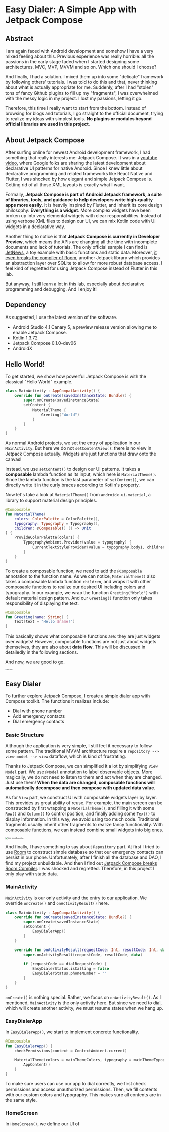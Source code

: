 # Easy Dialer: A Simple App with Jetpack Compose

## Abstract

I am again faced with Android development and somehow I have a very mixed feeling about this. Previous experience was really horrible: all the passions in the early stage faded when I started designing some architectures. MVC, MVP, MVVM and so on. Which one should I choose?

And finally, I had a solution. I mixed them up into some "delicate" framework by following others' tutorials. I was told to do this and that, never thinking about what is actually appropriate for me. Suddenly, after I had "stolen" tons of fancy Github plugins to fill up my "fragments", I was overwhelmed with the messy logic in my project. I lost my passions, letting it go. 

Therefore, this time I really want to start from the bottom. Instead of browsing for blogs and tutorials, I go straight to the official document, trying to realize my ideas with simplest tools. **No plugins or modules beyond official libraries are used in this project**. 

## About Jetpack Compose

After surfing online for newest Android development framework, I had something that really interests me: Jetpack Compose. It was in a [youtube video](https://www.youtube.com/watch?v=VsStyq4Lzxo), where Google folks are sharing the latest development about declarative UI patterns for native Android. Since I knew little about declarative programming and related frameworks like React Native and Flutter, I was shocked by how elegant and simple Jetpack Compose is. Getting rid of all those XML layouts is exactly what I want. 

Formally, **Jetpack Compose is part of Android Jetpack framework, a suite of libraries, tools, and guidance to help developers write high-quality apps more easily**. It is heavily inspired by Flutter, and inherit its core design philosophy: **Everything is a widget**. More complex widgets have been broken up into very elemental widgets with clear responsibilities. Instead of using verbose XML files to design our UI, we can mix Kotlin code with UI widgets in a declarative way. 

Another thing to notice is that **Jetpack Compose is currently in Developer Preview**, which means the APIs are changing all the time with incomplete documents and lack of tutorials. The only official sample I can find is [JetNews](https://github.com/android/compose-samples/tree/master/JetNews), a toy example with basic functions and static data. Moreover, [it even breaks the compiler of Room](https://stackoverflow.com/questions/59277354/jetpack-compose-breaks-room-compiler), another Jetpack library which provides an abstraction layer over SQLite to allow for more robust database access. I feel kind of regretted for using Jetpack Compose instead of Flutter in this lab. 

But anyway, I still learn a lot in this lab, especially about declarative programming and debugging. And I enjoy it!

## Dependency

As suggested, I use the latest version of the software.

- Android Studio 4.1 Canary 5, a preview release version allowing me to enable Jetpack Compose.
- Kotlin 1.3.72
- Jetpack Compose 0.1.0-dev06
- AndroidX

## Hello World!

To get started, we show how powerful Jetpack Compose is with the classical "Hello World" example. 

```kotlin
class MainActivity : AppCompatActivity() {
    override fun onCreate(savedInstanceState: Bundle?) {
        super.onCreate(savedInstanceState)
        setContent {
            MaterialTheme {
                Greeting("World")
            }
        }
    }
}
```

As normal Android projects, we set the entry of application in our `MainActivity`. But here we do not `setContentView()`: there is no view in Jetpack Compose actually. Widgets are just functions that draw onto the canvas!

Instead, we use `setContent()` to design our UI patterns. It takes a **composable** lambda function as its input, which here is `MaterialTheme()`. Since the lambda function is the last parameter of `setContent()`, we can directly write it in the curly braces according to Kotlin's property. 

Now let's take a look at `MaterialTheme()` from `androidx.ui.material`, a library to support material design principles. 

```kotlin
@Composable
fun MaterialTheme(
    colors: ColorPalette = ColorPalette(),
    typography: Typography = Typography(),
    children: @Composable() () -> Unit
) {
    ProvideColorPalette(colors) {
        TypographyAmbient.Provider(value = typography) {
            CurrentTextStyleProvider(value = typography.body1, children = children)
        }
    }
}
```

To create a composable function, we need to add the `@Composable` annotation to the function name. As we can notice, `MaterialTheme()` also takes a composable lambda function `children`, and wraps it with other composable functions to realize our desired UI including colors and typography. In our example, we wrap the function `Greeting("World")` with default material design pattern. And our `Greeting()` function only takes responsibility of displaying the text. 

```kotlin
@Composable
fun Greeting(name: String) {
    Text(text = "Hello $name!")
}
```

This basically shows what composable functions are: they are just widgets over widgets! However, composable functions are not just about widgets themselves, they are also about **data flow**. This will be discussed in detailedly in the following sections. 

And now, we are good to go.

<img src="/fig/hello_world.png" alt="hello world" style="zoom: 25%;" />

## Easy Dialer

To further explore Jetpack Compose, I create a simple dialer app with Compose toolkit. The functions it realizes include:

- Dial with phone number
- Add emergency contacts 
- Dial emergency contacts 

### Basic Structure

Although the application is very simple, I still feel it necessary to follow some pattern. The traditional MVVM architecture require a `repository --> view model --> view` dataflow, which is kind of frustrating. 

Thanks to Jetpack Compose, we can simplified it a lot by simplifying `View Model` part. We use `@Model` annotation to label observable objects. More magically, we do not need to listen to them and act when they are changed. Just use them! **When the data are changed, composable functions will automatically decompose and then compose with updated data value**. 

As for `View` part, we construct UI with composable widgets layer by layer. This provides us great ability of reuse. For example, the main screen can be constructed by first wrapping a `MaterialTheme()`, and filling it with some `Row()` and `Column()` to control position, and finally adding some `Text()` to display information. In this way, we avoid using too much code. Traditional fragments usually inherit other fragments to realize fancy functionality. With composable functions, we can instead combine small widgets into big ones.

<img src="/fig/too_much_code" alt="too much code" style="zoom:50%;" />

And finally, I have something to say about `Repository` part. At first I tried to use [Room](https://developer.android.com/training/data-storage/room) to construct simple database so that our emergency contacts can persist in our phone. Unfortunately, after I finish all the database and DAO, I find my project unbuildable. And then I find out [Jetpack Compose breaks Room Compiler](https://stackoverflow.com/questions/59277354/jetpack-compose-breaks-room-compiler). I was shocked and regretted. Therefore, in this project I only play with static data. 

### MainActivity

`MainActivity` is our only activity and the entry to our application. We override `onCreate()` and `onActivityResult()` here. 

```kotlin
class MainActivity : AppCompatActivity() {
    override fun onCreate(savedInstanceState: Bundle?) {
        super.onCreate(savedInstanceState)
        setContent {
            EasyDialerApp()
        }
    }

    override fun onActivityResult(requestCode: Int, resultCode: Int, data: Intent?) {
        super.onActivityResult(requestCode, resultCode, data)
        
        if (requestCode == dialRequestCode) {
            EasyDialerStatus.isCalling = false
            EasyDialerStatus.phoneNumber = ""
        }
    }
}
```

`onCreate()` is nothing special. Rather, we focus on `onActivityResult()`. As I mentioned, `MainActivity` is the only activity here. But since we need to dial, which will create another activity, we must resume states when we hang up.

### EasyDialerApp

In `EasyDialerApp()`, we start to implement concrete functionality. 

```kotlin
@Composable
fun EasyDialerApp() {
    checkPermissions(context = ContextAmbient.current)
    
    MaterialTheme(colors = mainThemeColors, typography = mainThemeTypography) {
        AppContent()
    }
}
```

To make sure users can use our app to dial correctly, we first check permissions and access unauthorized permissions. Then, we fill contents with our custom colors and typography. This makes sure all contents  are in the same style. 

### HomeScreen

In `HomeScreen()`, we define our UI of 


